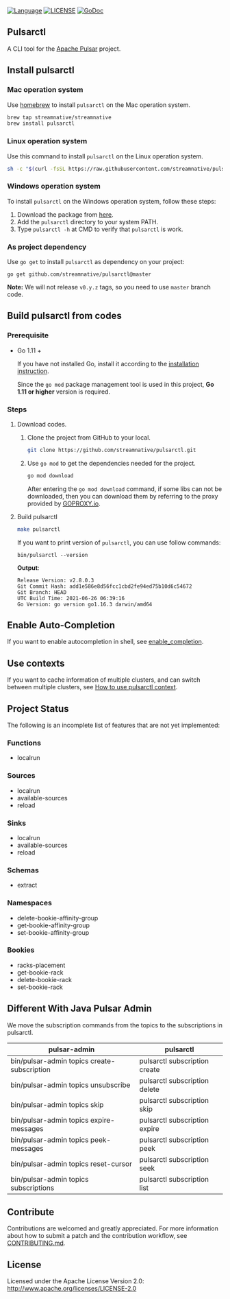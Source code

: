 <!--

    Licensed to the Apache Software Foundation (ASF) under one
    or more contributor license agreements.  See the NOTICE file
    distributed with this work for additional information
    regarding copyright ownership.  The ASF licenses this file
    to you under the Apache License, Version 2.0 (the
    "License"); you may not use this file except in compliance
    with the License.  You may obtain a copy of the License at

      http://www.apache.org/licenses/LICENSE-2.0

    Unless required by applicable law or agreed to in writing,
    software distributed under the License is distributed on an
    "AS IS" BASIS, WITHOUT WARRANTIES OR CONDITIONS OF ANY
    KIND, either express or implied.  See the License for the
    specific language governing permissions and limitations
    under the License.

-->

[![Language](https://img.shields.io/badge/Language-Go-blue.svg)](https://golang.org/)
[![LICENSE](https://img.shields.io/hexpm/l/pulsar.svg)](https://github.com/streamnative/pulsarctl/blob/master/LICENSE)
[![GoDoc](https://img.shields.io/badge/Godoc-reference-blue.svg)](https://godoc.org/github.com/streamnative/pulsarctl)

## Pulsarctl

A CLI tool for the [Apache Pulsar](https://pulsar.incubator.apache.org/) project.

## Install pulsarctl

### Mac operation system

Use [homebrew](https://brew.sh/) to install `pulsarctl` on the Mac operation system.

```bash
brew tap streamnative/streamnative
brew install pulsarctl
```

### Linux operation system

Use this command to install `pulsarctl` on the Linux operation system.

```bash
sh -c "$(curl -fsSL https://raw.githubusercontent.com/streamnative/pulsarctl/master/install.sh)"
```

### Windows operation system

To install `pulsarctl` on the Windows operation system, follow these steps:

1. Download the package from [here](https://github.com/streamnative/pulsarctl/releases). 
2. Add the `pulsarctl` directory to your system PATH.
3. Type `pulsarctl -h` at CMD to verify that `pulsarctl` is work.

### As project dependency

Use `go get` to install `pulsarctl` as dependency on your project:

```shell
go get github.com/streamnative/pulsarctl@master
```

**Note:** We will not release `v0.y.z` tags, so you need to use `master` branch code.

## Build pulsarctl from codes

### Prerequisite

- Go 1.11 +

  If you have not installed Go, install it according to the [installation instruction](http://golang.org/doc/install).

  Since the `go mod` package management tool is used in this project, **Go 1.11 or higher** version is required.

### Steps

1. Download codes.

   1. Clone the project from GitHub to your local.

      ```bash
      git clone https://github.com/streamnative/pulsarctl.git
      ```

   2. Use `go mod` to get the dependencies needed for the project.

      ```bash
      go mod download
      ```

      After entering the `go mod download` command, if some libs can not be downloaded, then you can download them by referring to the proxy provided by [GOPROXY.io](https://goproxy.io/).

2. Build pulsarctl

    ```bash
    make pulsarctl
    ```

    If you want to print version of `pulsarctl`, you can use follow commands:

    ```
    bin/pulsarctl --version
    ```

    **Output**:

    ```
    Release Version: v2.8.0.3
    Git Commit Hash: add1e586e8d56fcc1cbd2fe94ed75b10d6c54672
    Git Branch: HEAD
    UTC Build Time: 2021-06-26 06:39:16
    Go Version: go version go1.16.3 darwin/amd64
    ```

## Enable Auto-Completion

If you want to enable autocompletion in shell, see [enable_completion](docs/en/enable_completion.md).

## Use contexts

If you want to cache information of multiple clusters, and can switch between multiple clusters, see [How to use pulsarctl context](docs/en/how-to-use-context.md).

## Project Status

The following is an incomplete list of features that are not yet implemented:
 
### Functions

- localrun

### Sources

- localrun
- available-sources
- reload

### Sinks

- localrun
- available-sources
- reload

### Schemas

- extract

### Namespaces

- delete-bookie-affinity-group
- get-bookie-affinity-group
- set-bookie-affinity-group 

### Bookies

- racks-placement
- get-bookie-rack
- delete-bookie-rack
- set-bookie-rack

## Different With Java Pulsar Admin

We move the subscription commands from the topics to the subscriptions in pulsarctl.
 
| pulsar-admin | pulsarctl |
| ------------ | --------- |
| bin/pulsar-admin topics create-subscription | pulsarctl subscription create |
| bin/pulsar-admin topics unsubscribe | pulsarctl subscription delete |
| bin/pulsar-admin topics skip | pulsarctl subscription skip |
| bin/pulsar-admin topics expire-messages | pulsarctl subscription expire |
| bin/pulsar-admin topics peek-messages | pulsarctl subscription peek |
| bin/pulsar-admin topics reset-cursor | pulsarctl subscription seek |
| bin/pulsar-admin topics subscriptions | pulsarctl subscription list |

## Contribute

Contributions are welcomed and greatly appreciated. 
For more information about how to submit a patch and the contribution workflow, see [CONTRIBUTING.md](CONTRIBUTING.md).

## License

Licensed under the Apache License Version 2.0: http://www.apache.org/licenses/LICENSE-2.0
